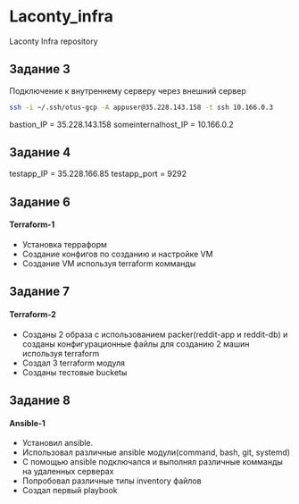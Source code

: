 # Laconty_infra
Laconty Infra repository

## Задание 3
Подключение к внутреннему серверу через внешний сервер

```bash
ssh -i ~/.ssh/otus-gcp -A appuser@35.228.143.158 -t ssh 10.166.0.3
```

bastion_IP = 35.228.143.158
someinternalhost_IP = 10.166.0.2

## Задание 4

testapp_IP = 35.228.166.85
testapp_port = 9292


## Задание 6
#### Terraform-1
- Установка терраформ
- Создание конфигов по созданию и настройке VM
- Создание VM используя terraform комманды


## Задание 7
#### Terraform-2
- Созданы 2 образа с использованием packer(reddit-app и reddit-db) и созданы конфигурационные файлы для созданию 2 машин используя terraform
- Создал 3 terraform модуля
- Созданы тестовые bucketы


## Задание 8
#### Ansible-1
- Установил ansible.
- Использовал различные ansible модули(command, bash, git, systemd)
- С помощью ansible подключался и выполнял различные комманды на удаленных серверах
- Попробовал различные типы inventory файлов
- Создал первый playbook 
